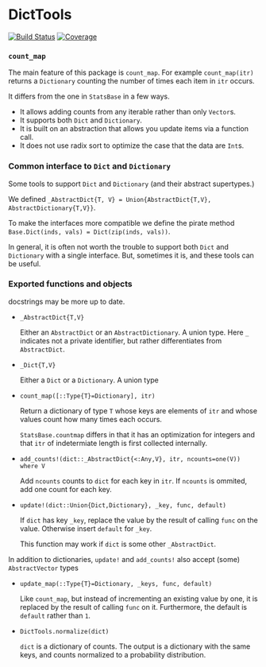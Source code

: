 # DictTools

[![Build Status](https://github.com/jlapeyre/DictTools.jl/actions/workflows/CI.yml/badge.svg?branch=main)](https://github.com/jlapeyre/DictTools.jl/actions/workflows/CI.yml?query=branch%3Amain)
[![Coverage](https://codecov.io/gh/jlapeyre/DictTools.jl/branch/main/graph/badge.svg)](https://codecov.io/gh/jlapeyre/DictTools.jl)

### `count_map`

The main feature of this package is `count_map`. For example `count_map(itr)` returns a `Dictionary` counting
the number of times each item in `itr` occurs.

It differs from the one in `StatsBase` in a few ways.

* It allows adding counts from any iterable rather than only `Vector`s.
* It supports both `Dict` and `Dictionary`.
* It is built on an abstraction that allows you update items via a function call.
* It does not use radix sort to optimize the case that the data are `Int`s.

### Common interface to `Dict` and `Dictionary`

Some tools to support `Dict` and `Dictionary` (and their abstract supertypes.)

We defined `_AbstractDict{T, V} = Union{AbstractDict{T,V}, AbstractDictionary{T,V}}`.

To make the interfaces more compatible we define the pirate method `Base.Dict(inds, vals) = Dict(zip(inds, vals))`.

In general, it is often not worth the trouble to support both `Dict` and `Dictionary` with a single interface.
But, sometimes it is, and these tools can be useful.

### Exported functions and objects

docstrings may be more up to date.

* `_AbstractDict{T,V}`

   Either an `AbstractDict` or an `AbstractDictionary`. A union type.
   Here `_` indicates not a private identifier, but rather differentiates from `AbstractDict`.
* `_Dict{T,V}`

    Either a `Dict` or a `Dictionary`. A union type

* `count_map([::Type{T}=Dictionary], itr)`

    Return a dictionary of type `T` whose keys are elements of `itr`
    and whose values count how many times each occurs.

    `StatsBase.countmap` differs in that it has an optimization for
    integers and that `itr` of indetermiate length is first collected
    internally.


*  `add_counts!(dict::_AbstractDict{<:Any,V}, itr, ncounts=one(V)) where V`

    Add `ncounts` counts to `dict` for each key in `itr`. If `ncounts` is ommited,
    add one count for each key.

*  `update!(dict::Union{Dict,Dictionary}, _key, func, default)`

    If `dict` has key `_key`, replace the value by the result of calling `func` on the value.
    Otherwise insert `default` for `_key`.

    This function may work if `dict` is some other `_AbstractDict`.

In addition to dictionaries, `update!` and `add_counts!` also accept (some) `AbstractVector` types

*  `update_map(::Type{T}=Dictionary, _keys, func, default)`

    Like `count_map`, but instead of incrementing an existing value by one, it is replaced
    by the result of calling `func` on it. Furthermore, the default is `default` rather than `1`.

*  `DictTools.normalize(dict)`

    `dict` is a dictionary of counts. The output is a dictionary with the same keys, and counts normalized to a probability distribution.

